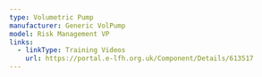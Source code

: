 ```yaml
---
type: Volumetric Pump
manufacturer: Generic VolPump
model: Risk Management VP
links:
  - linkType: Training Videos
    url: https://portal.e-lfh.org.uk/Component/Details/613517
---
```

